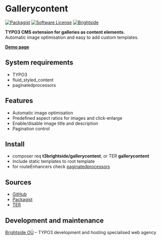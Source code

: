 # Gallerycontent
[![Packagist](https://img.shields.io/packagist/v/t3brightside/gallerycontent.svg?style=flat)](https://packagist.org/packages/t3brightside/gallerycontent)
[![Software License](https://img.shields.io/badge/license-GPLv3-brightgreen.svg?style=flat)](LICENSE)
[![Brightside](https://img.shields.io/badge/by-t3brightside.com-orange.svg?style=flat)](https://t3brightside.com)

**TYPO3 CMS extension for galleries as content elements.**
<br />Automatic image optimisation and easy to add custom templates.

**[Demo page](https://microtemplate.t3brightside.com/)**

## System requirements

- TYPO3
- fluid_styled_content
- paginatedprocessors

## Features

- Automatic image optimisation
- Predefined aspect ratios for images and click-enlarge
- Enable/disable image title and description
- Pagination control

## Install
- composer req **t3brightside/gallerycontent**, or TER **gallerycontent**
- Include static templates to root template
- for routeEnhancers check  [paginatedprocessors](https://github.com/t3brightside/paginatedprocessors/blob/master/README.md)

## Sources

- [GitHub](https://github.com/t3brightside/gallerycontent)
- [Packagist](https://packagist.org/packages/t3brightside/gallerycontent)
- [TER](https://extensions.typo3.org/extension/gallerycontent/)

## Development and maintenance

[Brightside OÜ](https://t3brightside.com/) – TYPO3 development and hosting specialised web agency
